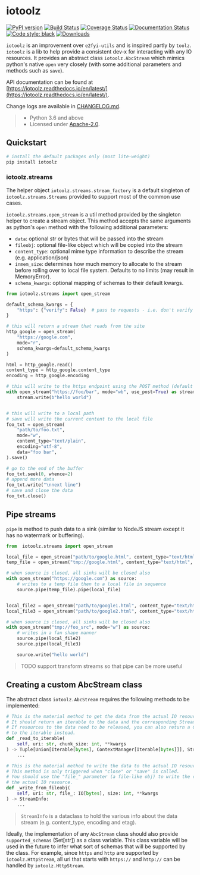 # iotoolz

[![PyPI version](https://badge.fury.io/py/iotoolz.svg)](https://badge.fury.io/py/iotoolz)
[![Build Status](https://travis-ci.com/e2fyi/iotoolz.svg?branch=master)](https://travis-ci.com/github/e2fyi/iotoolz)
[![Coverage Status](https://coveralls.io/repos/github/e2fyi/iotoolz/badge.svg?branch=master)](https://coveralls.io/github/e2fyi/iotoolz?branch=master)
[![Documentation Status](https://readthedocs.org/projects/iotoolz/badge/?version=latest)](https://iotoolz.readthedocs.io/en/latest/?badge=latest)
[![Code style: black](https://img.shields.io/badge/code%20style-black-000000.svg)](https://github.com/psf/black)
[![Downloads](https://pepy.tech/badge/iotoolz/month)](https://pepy.tech/project/iotoolz/month)

`iotoolz` is an improvement over `e2fyi-utils` and is inspired partly by `toolz`.
`iotoolz` is a lib to help provide a consistent dev-x for interacting with any IO resources.
It provides an abstract class `iotoolz.AbcStream` which mimics python's native `open`
very closely (with some additional parameters and methods such as `save`).

API documentation can be found at [https://iotoolz.readthedocs.io/en/latest/](https://iotoolz.readthedocs.io/en/latest/).

Change logs are available in [CHANGELOG.md](./CHANGELOG.md).

> - Python 3.6 and above
> - Licensed under [Apache-2.0](./LICENSE).

## Quickstart

```bash
# install the default packages only (most lite-weight)
pip install iotoolz
```

### iotoolz.streams

The helper object `iotoolz.streams.stream_factory` is a default singleton of
`iotoolz.streams.Streams` provided to support most of the common use cases.

`iotoolz.streams.open_stream` is a util method provided by the singleton helper to create
a stream object. This method accepts the same arguments as python's `open` method with
the following additional parameters:

- `data`: optional str or bytes that will be passed into the stream
- `fileobj`: optional file-like object which will be copied into the stream
- `content_type`: optional mime type information to describe the stream (e.g. application/json)
- `inmem_size`: determines how much memory to allocate to the stream before rolling over to local file system. Defaults to no limits (may result in MemoryError).
- `schema_kwargs`: optional mapping of schemas to their default kwargs.

```py
from iotoolz.streams import open_stream

default_schema_kwargs = {
    "https": {"verify": False}  # pass to requests - i.e. don't verify ssl
}

# this will return a stream that reads from the site
http_google = open_stream(
    "https://google.com",
    mode="r",
    schema_kwargs=default_schema_kwargs
)

html = http_google.read()
content_type = http_google.content_type
encoding = http_google.encoding

# this will write to the https endpoint using the POST method (default is PUT)
with open_stream("https://foo/bar", mode="wb", use_post=True) as stream:
    stream.write(b"hello world")


# this will write to a local path
# save will write the current content to the local file
foo_txt = open_stream(
    "path/to/foo.txt",
    mode="w",
    content_type="text/plain",
    encoding="utf-8",
    data="foo bar",
).save()

# go to the end of the buffer
foo_txt.seek(0, whence=2)
# append more data
foo_txt.write("\nnext line")
# save and close the data
foo_txt.close()

```

## Pipe streams

`pipe` is method to push data to a sink (similar to NodeJS stream except it has no
watermark or buffering).

```py
from  iotoolz.streams import open_stream

local_file = open_stream("path/to/google.html", content_type="text/html", mode="w")
temp_file = open_stream("tmp://google.html", content_type="text/html", mode="wb")

# when source is closed, all sinks will be closed also
with open_stream("https://google.com") as source:
    # writes to a temp file then to a local file in sequence
    source.pipe(temp_file).pipe(local_file)


local_file2 = open_stream("path/to/google1.html", content_type="text/html", mode="w")
local_file3 = open_stream("path/to/google2.html", content_type="text/html", mode="w")

# when source is closed, all sinks will be closed also
with open_stream("tmp://foo_src", mode="w") as source:
    # writes in a fan shape manner
    source.pipe(local_file2)
    source.pipe(local_file3)

    source.write("hello world")
```

> TODO support transform streams so that pipe can be more useful

## Creating a custom AbcStream class

The abstract class `iotoolz.AbcStream` requires the following methods to be implemented:

```py
# This is the material method to get the data from the actual IO resource.
# It should return an iterable to the data and the corresponding StreamInfo.
# If resources to the data need to be released, you can also return a ContextManager
# to the iterable instead.
def _read_to_iterable(
    self, uri: str, chunk_size: int, **kwargs
) -> Tuple[Union[Iterable[bytes], ContextManager[Iterable[bytes]]], StreamInfo]:
    ...

# This is the material method to write the data to the actual IO resource.
# This method is only triggered when "close" or "save" is called.
# You should use the "file_" parameter (a file-like obj) to write the current data to
# the actual IO resource.
def _write_from_fileobj(
    self, uri: str, file_: IO[bytes], size: int, **kwargs
) -> StreamInfo:
    ...
```

> `StreamInfo` is a dataclass to hold the various info about the data stream (e.g.
> content_type, encoding and etag).

Ideally, the implementation of any `AbcStream` class should also provide
`supported_schemas` (Set[str]) as a class variable. This class variable will be used
in the future to infer what sort of schemas that will be supported by the class. For
example, since `https` and `http` are supported by `iotoolz.HttpStream`, all uri that
starts with `https://` and `http://` can be handled by `iotoolz.HttpStream`.
